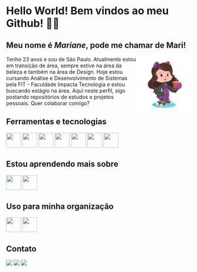 # Hello World! Bem vindos ao meu Github! 👋✨
## Meu nome é *Mariane*, pode me chamar de Mari!

<img src="images/octocat.png" width="150" align="right">

Tenho 23 anos e sou de São Paulo. Atualmente estou em transição de área, sempre estive na área da beleza e também na área de Design. Hoje estou cursando Análise e Desenvolvimento de Sistemas pela FIT - Faculdade Impacta Tecnologia e estou buscando estágio na área. Aqui neste perfil, sigo postando repositórios de estudos e projetos pessoais. Quer colaborar comigo?

## Ferramentas e tecnologias

<img loading="lazy" src="https://cdn.jsdelivr.net/gh/devicons/devicon@latest/icons/html5/html5-plain.svg" width="40" height="40" />
<img loading="lazy" src="https://cdn.jsdelivr.net/gh/devicons/devicon@latest/icons/css3/css3-plain.svg" width="40" height="40" />
<img loading="lazy" src="https://cdn.jsdelivr.net/gh/devicons/devicon@latest/icons/git/git-plain.svg" width="40" height="40" />
<img loading="lazy" src="https://cdn.jsdelivr.net/gh/devicons/devicon@latest/icons/github/github-original.svg" width="40" height="40" />
<img loading="lazy" src="https://cdn.jsdelivr.net/gh/devicons/devicon@latest/icons/illustrator/illustrator-plain.svg" width="40" height="40" />
<img loading="lazy" src="https://cdn.jsdelivr.net/gh/devicons/devicon@latest/icons/photoshop/photoshop-plain.svg" width="40" height="40" />
<img loading="lazy" src="https://cdn.jsdelivr.net/gh/devicons/devicon@latest/icons/vscode/vscode-original.svg" width="40" height="40"/>
    
## Estou aprendendo mais sobre

<img loading="lazy" src="https://cdn.jsdelivr.net/gh/devicons/devicon@latest/icons/python/python-plain.svg" width="40" height="40"/>
<img loading="lazy" src="https://cdn.jsdelivr.net/gh/devicons/devicon@latest/icons/javascript/javascript-plain.svg" width="40" height="40" />

## Uso para minha organização

<img loading="lazy" src="https://cdn.jsdelivr.net/gh/devicons/devicon@latest/icons/trello/trello-plain.svg" width="40" height="40"/>
<img loading="lazy" src="https://cdn.jsdelivr.net/gh/devicons/devicon@latest/icons/notion/notion-plain.svg" width="40" height="40"/>
          
## Contato
<div>
    <a href = "mailto:contato@seu-usuário-aqui"><img loading="lazy" src="https://img.shields.io/badge/Gmail-D14836?style=for-the-badge&logo=gmail&logoColor=white" target="_blank"></a>
    <a href="https://www.linkedin.com/in/seu-usuário-linkedln-aqui" target="_blank"><img loading="lazy" src="https://img.shields.io/badge/-LinkedIn-%230077B5?style=for-the-badge&logo=linkedin&logoColor=white" target="_blank"></a> 
    <a href="https://instagram.com/seu-usuário-instagram-aqui" target="_blank"><img loading="lazy" src="https://img.shields.io/badge/-Instagram-%23E4405F?style=for-the-badge&logo=instagram&logoColor=white" target="_blank"></a>  
</div>


<!--
**marianefernandes07/marianefernandes07** is a ✨ _special_ ✨ repository because its `README.md` (this file) appears on your GitHub profile.

Here are some ideas to get you started:

- 🔭 I’m currently working on ...
- 🌱 I’m currently learning ...
- 👯 I’m looking to collaborate on ...
- 🤔 I’m looking for help with ...
- 💬 Ask me about ...
- 📫 How to reach me: ...
- 😄 Pronouns: ...
- ⚡ Fun fact: ...
-->
